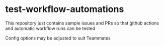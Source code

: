 # test-workflow-automations
This repository just contains sample issues and PRs so that github actions and automatic workflow runs can be tested

Config options may be adjusted to suit Teammates
